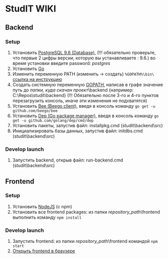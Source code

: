 # StudIT WIKI

## Backend

### Setup

1. Установить [PostgreSQL 9.6 (Database)](https://www.postgresql.org/download/), (!!! обязательно проверьте, что первые 2 цифры версии, которую вы устанавливаете : 9.6.)  во время установки введите password: *postgres* 
2. Установить [Go](https://golang.org/dl/)
3. Изменить переменную PATH (изменить → создать) `%GOPATH%\bin\ ` [ссылка на инструкцию](https://www.java.com/ru/download/help/path.xml) 
4. Создать системную переменную 
[GOPATH](https://github.com/golang/go/wiki/GOPATH), написав в графе значение путь до *папки, куда скачан проект*\backend {например: C:\Repos\studit\backend} (!!! Обязательно после 3-го и 4-го пунктов перезагрузить консоль, иначе эти изменения не подхватятся)
5. Установить [Bee (Beego client)](https://github.com/beego/bee), введя в консоль команду `go get -u github.com/beego/bee`
6. Установить [Dep (Go package manager)](https://github.com/golang/dep), введя в консоль команду `go get -u github.com/golang/dep/cmd/dep`
7. Установить пакеты, запустив файл: installpkg.cmd (studit\backend\src)
8. Инициализировать базы данных, запустив файл: initdbs.cmd (studit\backend\src)

### Develop launch
1. Запустить backend, открыв файл: run-backend.cmd (studit\backend\src)

## Frontend

### Setup

1. Установить [NodeJS](https://nodejs.org/en/) (с npm)
1. Установить все frontend packages: из папки *repository_path*\frontend выполнить команду `npm install`

### Develop launch

1. Запустить frontend: из папки *repository_path*\frontend командой `npm start`
1. [Открыть frontend в браузере](http://localhost:4200) 

